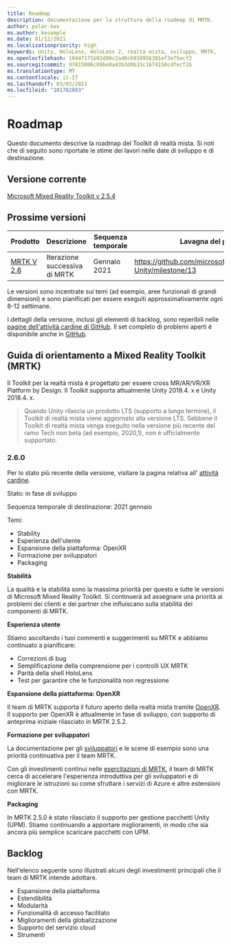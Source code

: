 ```yaml
---
title: Roadmap
description: documentazione per la struttura della roadmap di MRTK.
author: polar-kev
ms.author: kesemple
ms.date: 01/12/2021
ms.localizationpriority: high
keywords: Unity, HoloLens, HoloLens 2, realtà mista, sviluppo, MRTK,
ms.openlocfilehash: 10447171b92d90c2ad8c6910956381ef3e75ecf2
ms.sourcegitcommit: 97815006c09be0a43b3d9b33c1674150cdfecf2b
ms.translationtype: MT
ms.contentlocale: it-IT
ms.lasthandoff: 03/03/2021
ms.locfileid: "101782883"
---
```

# <a name="roadmap"></a>Roadmap

Questo documento descrive la roadmap del Toolkit di realtà mista. Si noti che di seguito sono riportate le stime dei lavori nelle date di sviluppo e di destinazione.

## <a name="current-release"></a>Versione corrente

[Microsoft Mixed Reality Toolkit v 2.5.4](https://github.com/Microsoft/MixedRealityToolkit-Unity/releases/tag/v2.5.4)

## <a name="upcoming-releases"></a>Prossime versioni

| Prodotto | Descrizione | Sequenza temporale | Lavagna del progetto |
| --- | --- | --- | --- |
| [MRTK V 2.6](#260) | Iterazione successiva di MRTK | Gennaio 2021 | https://github.com/microsoft/MixedRealityToolkit-Unity/milestone/13 |

Le versioni sono incentrate sui temi (ad esempio, aree funzionali di grandi dimensioni) e sono pianificati per essere eseguiti approssimativamente ogni 8-12 settimane.

I dettagli della versione, inclusi gli elementi di backlog, sono reperibili nelle [pagine dell'attività cardine di GitHub](https://github.com/Microsoft/MixedRealityToolkit-Unity/milestones). Il set completo di problemi aperti è disponibile anche in [GitHub](https://github.com/microsoft/MixedRealityToolkit-Unity/issues).

## <a name="mixed-reality-toolkit-mrtk-roadmap"></a>Guida di orientamento a Mixed Reality Toolkit (MRTK)

Il Toolkit per la realtà mista è progettato per essere cross MR/AR/VR/XR Platform by Design. Il Toolkit supporta attualmente Unity 2019.4. x e Unity 2018.4. x.

> Quando Unity rilascia un prodotto LTS (supporto a lungo termine), il Toolkit di realtà mista viene aggiornato alla versione LTS. Sebbene il Toolkit di realtà mista venga eseguito nella versione più recente del ramo Tech non beta (ad esempio, 2020,1), non è ufficialmente supportato.

### <a name="260"></a>2.6.0

Per lo stato più recente della versione, visitare la pagina relativa all' [attività cardine]( https://github.com/microsoft/MixedRealityToolkit-Unity/milestone/13).

Stato: in fase di sviluppo

Sequenza temporale di destinazione: 2021 gennaio

Temi:

- Stability
- Esperienza dell'utente
- Espansione della piattaforma: OpenXR
- Formazione per sviluppatori
- Packaging

**Stabilità**

La qualità e la stabilità sono la massima priorità per questo e tutte le versioni di Microsoft Mixed Reality Toolkit. Si continuerà ad assegnare una priorità ai problemi dei clienti e dei partner che influiscano sulla stabilità dei componenti di MRTK.

**Esperienza utente**

Stiamo ascoltando i tuoi commenti e suggerimenti su MRTK e abbiamo continuato a pianificare:

- Correzioni di bug
- Semplificazione della comprensione per i controlli UX MRTK
- Parità della shell HoloLens
- Test per garantire che le funzionalità non regressione

**Espansione della piattaforma: OpenXR**

Il team di MRTK supporta il futuro aperto della realtà mista tramite [OpenXR](https://techcommunity.microsoft.com/t5/mixed-reality-blog/moving-forward-to-openxr/ba-p/1825672). Il supporto per OpenXR è attualmente in fase di sviluppo, con supporto di anteprima iniziale rilasciato in MRTK 2.5.2.

**Formazione per sviluppatori**

La documentazione per gli [sviluppatori](https://microsoft.github.io/MixedRealityToolkit-Unity) e le scene di esempio sono una priorità continuativa per il team MRTK.

Con gli investimenti continui nelle [esercitazioni di MRTK](https://docs.microsoft.com/windows/mixed-reality/develop/unity/tutorials), il team di MRTK cerca di accelerare l'esperienza introduttiva per gli sviluppatori e di migliorare le istruzioni su come sfruttare i servizi di Azure e altre estensioni con MRTK.

**Packaging**

In MRTK 2.5.0 è stato rilasciato il supporto per gestione pacchetti Unity (UPM). Stiamo continuando a apportare miglioramenti, in modo che sia ancora più semplice scaricare pacchetti con UPM.

## <a name="backlog"></a>Backlog

Nell'elenco seguente sono illustrati alcuni degli investimenti principali che il team di MRTK intende adottare.

- Espansione della piattaforma
- Estendibilità
- Modularità
- Funzionalità di accesso facilitato
- Miglioramenti della globalizzazione
- Supporto del servizio cloud
- Strumenti
